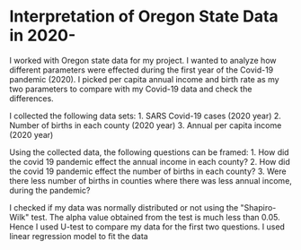 # Interpretation of Oregon State Data in 2020-
I worked with Oregon state data for my project. I wanted to analyze how different parameters were effected during the first year of the Covid-19 pandemic (2020). I picked per capita annual income and birth rate as my two parameters to compare with my Covid-19 data and check the differences. 

I collected the following data sets:
    1. SARS Covid-19 cases (2020 year)
    2. Number of births in each county (2020 year)
    3. Annual per capita income (2020 year)

Using the collected data, the following questions can be framed:
    1. How did the covid 19 pandemic effect the annual income in each county?
    2. How did the covid 19 pandemic effect the number of births in each county?
    3. Were there less number of births in counties where there was less annual income, during the pandemic?

I checked if my data was normally distributed or not using the "Shapiro-Wilk" test. The alpha value obtained from the test is much less than 0.05. Hence I used U-test to compare my data for the first two questions. I used linear regression model to fit the data 

